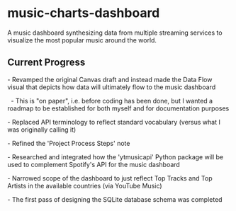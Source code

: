 # music-charts-dashboard

A music dashboard synthesizing data from multiple streaming services to visualize the most popular music around the world.

## Current Progress

\- Revamped the original Canvas draft and instead made the Data Flow visual that depicts how data will ultimately flow to the music dashboard

&nbsp;	- This is "on paper", i.e. before coding has been done, but I wanted a roadmap to be established for both myself and for documentation purposes

\- Replaced API terminology to reflect standard vocabulary (versus what I was originally calling it)

\- Refined the 'Project Process Steps' note

\- Researched and integrated how the 'ytmusicapi' Python package will be used to complement Spotify's API for the music dashboard

\- Narrowed scope of the dashboard to just reflect Top Tracks and Top Artists in the available countries (via YouTube Music)

\- The first pass of designing the SQLite database schema was completed


